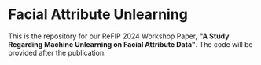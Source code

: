 # Facial Attribute Unlearning

This is the repository for our ReFIP 2024 Workshop Paper, **"A Study Regarding Machine Unlearning on Facial Attribute Data"**. The code will be provided after the publication.
